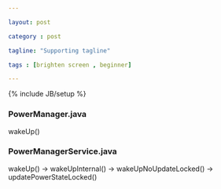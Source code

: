 ```yaml
---

layout: post

category : post

tagline: "Supporting tagline"

tags : [brighten screen , beginner]

---
```


{% include JB/setup %}


### PowerManager.java
wakeUp()

### PowerManagerService.java
wakeUp()   ->  wakeUpInternal()   ->  wakeUpNoUpdateLocked()  ->   updatePowerStateLocked()